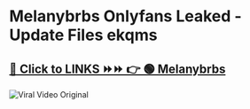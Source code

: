 
 # Melanybrbs Onlyfans Leaked - Update Files ekqms

## <h2><a href="https://clipsfans.com/Melanybrbs&ref=git">🔗 Click to LINKS ⏩⏩ 👉 🟢 Melanybrbs </a></h2>

<a href="https://clipsfans.com/Melanybrbs&ref=git" rel="nofollow" data-target="animated-image.originalLink"><img src="https://i.ibb.co.com/xMMVF88/686577567.gif" alt="Viral Video Original" style="max-width: 100%; display: inline-block;" data-target="animated-image.originalImage"></a>

